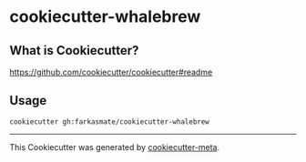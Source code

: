 # cookiecutter-whalebrew

## What is Cookiecutter?

https://github.com/cookiecutter/cookiecutter#readme

## Usage

```shell
cookiecutter gh:farkasmate/cookiecutter-whalebrew
```

---

This Cookiecutter was generated by [cookiecutter-meta](https://github.com/farkasmate/cookiecutter-meta).
